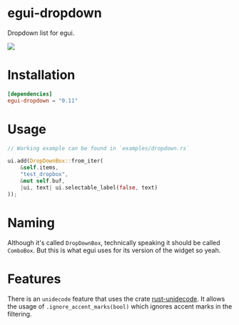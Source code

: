 # egui-dropdown
Dropdown list for egui.

![](media/showcase1.png)

# Installation
```toml
[dependencies]
egui-dropdown = "0.11"
```

# Usage
```rust
// Working example can be found in `examples/dropdown.rs`

ui.add(DropDownBox::from_iter(
    &self.items,
    "test_dropbox",
    &mut self.buf,
    |ui, text| ui.selectable_label(false, text)
));
```

# Naming
Although it's called `DropDownBox`, technically speaking it should be called `ComboBox`.
But this is what egui uses for its version of the widget so yeah.

# Features
There is an `unidecode` feature that uses the crate [rust-unidecode](https://github.com/chowdhurya/rust-unidecode).
It allows the usage of `.ignore_accent_marks(bool)` which ignores accent marks in the filtering.